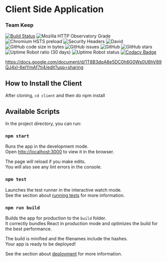 <h1>Client Side Application</h1> 
<h3>Team Keep</h3>

[![Build Status](https://travis-ci.org/keepid/keepid_client.svg?branch=master)](https://travis-ci.org/keepid/keepid_client)
![Mozilla HTTP Observatory Grade](https://img.shields.io/mozilla-observatory/grade/keep.id?publish)
![Chromium HSTS preload](https://img.shields.io/hsts/preload/keep.id)
![Security Headers](https://img.shields.io/security-headers?url=https%3A%2F%2Fkeep.id)
![David](https://img.shields.io/david/keepid/keepid_client)
![GitHub code size in bytes](https://img.shields.io/github/languages/code-size/keepid/keepid_client)
![GitHub issues](https://img.shields.io/github/issues/keepid/keepid_client)
![GitHub](https://img.shields.io/github/license/keepid/keepid_client)
![GitHub stars](https://img.shields.io/github/stars/keepid/keepid_client?style=social)
![Uptime Robot ratio (30 days)](https://img.shields.io/uptimerobot/ratio/m785737803-13eb53d3107f345dc1b40864)
![Uptime Robot status](https://img.shields.io/uptimerobot/status/m785737803-13eb53d3107f345dc1b40864)
[![Codacy Badge](https://app.codacy.com/project/badge/Grade/221a45023c4747208db0d505163aab9e)](https://www.codacy.com/gh/keepid/keepid_client?utm_source=github.com&amp;utm_medium=referral&amp;utm_content=keepid/keepid_client&amp;utm_campaign=Badge_Grade)

https://docs.google.com/document/d/1T8B3dqA8e5DC0h6G0Ws0U6hV89QJ4xI-6eIYmAf7ti4/edit?usp=sharing 

## How to Install the Client
After cloning, `cd client` and then do npm install



## Available Scripts

In the project directory, you can run:

### `npm start`

Runs the app in the development mode.<br />
Open [http://localhost:3000](http://localhost:3000) to view it in the browser.

The page will reload if you make edits.<br />
You will also see any lint errors in the console.

### `npm test`

Launches the test runner in the interactive watch mode.<br />
See the section about [running tests](https://facebook.github.io/create-react-app/docs/running-tests) for more information.

### `npm run build`

Builds the app for production to the `build` folder.<br />
It correctly bundles React in production mode and optimizes the build for the best performance.

The build is minified and the filenames include the hashes.<br />
Your app is ready to be deployed!

See the section about [deployment](https://facebook.github.io/create-react-app/docs/deployment) for more information.
